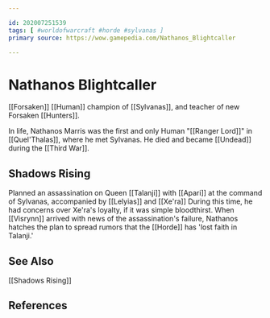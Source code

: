 ```yaml
---

id: 202007251539
tags: [ #worldofwarcraft #horde #sylvanas ]
primary source: https://wow.gamepedia.com/Nathanos_Blightcaller

---
```


# Nathanos Blightcaller
[[Forsaken]] [[Human]] champion of [[Sylvanas]], and teacher of new Forsaken [[Hunters]].

In life, Nathanos Marris was the first and only Human "[[Ranger Lord]]" in [[Quel'Thalas]], where he met Sylvanas. He died and became [[Undead]] during the [[Third War]].

## Shadows Rising
Planned an assassination on Queen [[Talanji]] with [[Apari]] at the command of Sylvanas, accompanied by [[Lelyias]] and [[Xe'ra]] During this time, he had concerns over Xe'ra's loyalty, if it was simple bloodthirst. When [[Visrynn]] arrived with news of the assassination's failure, Nathanos hatches the plan to spread rumors that the [[Horde]] has 'lost faith in Talanji.'

## See Also
[[Shadows Rising]]


## References

